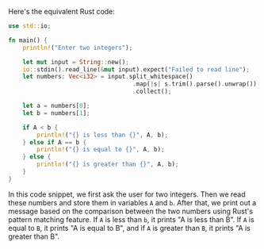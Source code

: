Here's the equivalent Rust code:

```rust
use std::io;

fn main() {
    println!("Enter two integers");

    let mut input = String::new();
    io::stdin().read_line(&mut input).expect("Failed to read line");
    let numbers: Vec<i32> = input.split_whitespace()
                                   .map(|s| s.trim().parse().unwrap())
                                   .collect();

    let a = numbers[0];
    let b = numbers[1];

    if A < b {
        println!("{} is less than {}", A, b);
    } else if A == b {
        println!("{} is equal to {}", A, b);
    } else {
        println!("{} is greater than {}", A, b);
    }
}
```

In this code snippet, we first ask the user for two integers. Then we read these numbers and store them in variables `A` and `b`. After that, we print out a message based on the comparison between the two numbers using Rust's pattern matching feature. If `A` is less than `b`, it prints "A is less than B". If `A` is equal to `B`, it prints "A is equal to B", and if `A` is greater than `B`, it prints "A is greater than B".
